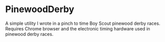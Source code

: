 # PinewoodDerby
A simple utility I wrote in a pinch to time Boy Scout pinewood derby races.
Requires Chrome browser and the electronic timing hardware used in pinewood derby races.
